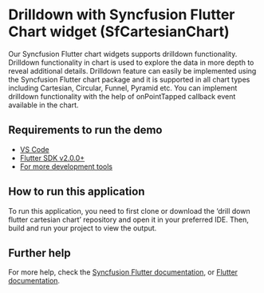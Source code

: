# Drilldown with Syncfusion Flutter Chart widget (SfCartesianChart)

Our Syncfusion Flutter chart widgets supports drilldown functionality. Drilldown functionality in chart is used to explore the data in more depth to reveal additional details. Drilldown feature can easily be implemented using the Syncfusion Flutter chart package and it is supported in all chart types including Cartesian, Circular, Funnel, Pyramid etc. You can implement drilldown functionality with the help of onPointTapped callback event available in the chart.

## Requirements to run the demo
* [VS Code](https://code.visualstudio.com/download)
* [Flutter SDK v2.0.0+](https://flutter.dev/docs/development/tools/sdk/overview)
* [For more development tools](https://flutter.dev/docs/development/tools/devtools/overview)

## How to run this application
To run this application, you need to first clone or download the ‘drill down flutter cartesian chart’ repository and open it in your preferred IDE. Then, build and run your project to view the output.

## Further help
For more help, check the [Syncfusion Flutter documentation](https://help.syncfusion.com/flutter/introduction/overview), or
 [Flutter documentation](https://flutter.dev/docs/get-started/install).
